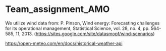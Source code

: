 # Team_assignment_AMO

We utilize wind data from: 
P. Pinson, Wind energy: Forecasting challenges for its operational management, Statistical Science, vol. 28, no. 4, pp. 564-585, 11, 2013. 
(https://sites.google.com/site/datasmopf/wind-scenarios) 

https://open-meteo.com/en/docs/historical-weather-api
